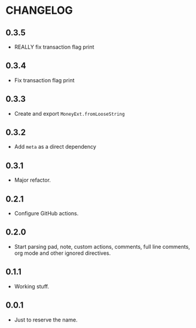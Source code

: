 # CHANGELOG

## 0.3.5
- REALLY fix transaction flag print

## 0.3.4
- Fix transaction flag print

## 0.3.3
- Create and export `MoneyExt.fromLooseString`

## 0.3.2
- Add `meta` as a direct dependency

## 0.3.1
- Major refactor.

## 0.2.1
- Configure GitHub actions.

## 0.2.0
- Start parsing pad, note, custom actions, comments, full line comments, org mode and other ignored directives.

## 0.1.1
- Working stuff.

## 0.0.1
- Just to reserve the name.
